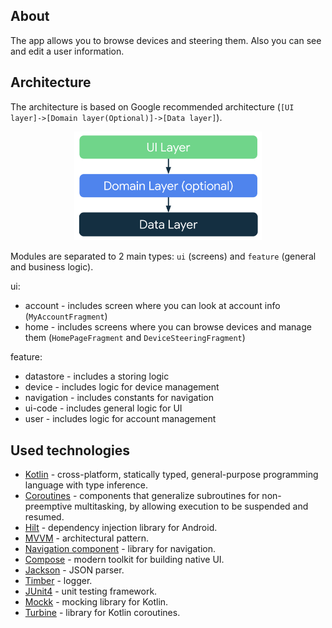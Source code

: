 ## About

The app allows you to browse devices and steering them. Also you can see and edit a user
information.

## Architecture

The architecture is based on Google recommended
architecture (`[UI layer]->[Domain layer(Optional)]->[Data layer]`).

<p align="center">
  <img src="assets/arch-google.png" width="300"/>
</p>

Modules are separated to 2 main types: `ui` (screens) and `feature` (general and business logic).

ui:

- account - includes screen where you can look at account info (`MyAccountFragment`)
- home - includes screens where you can browse devices and manage them (`HomePageFragment`
  and `DeviceSteeringFragment`)

feature:

- datastore - includes a storing logic
- device - includes logic for device management
- navigation - includes constants for navigation
- ui-code - includes general logic for UI
- user - includes logic for account management

## Used technologies

- [Kotlin](https://kotlinlang.org/docs/home.html) - cross-platform, statically typed,
  general-purpose programming language with type inference.
- [Coroutines](https://kotlinlang.org/docs/coroutines-overview.html) - components that generalize
  subroutines for non-preemptive multitasking, by allowing execution to be suspended and resumed.
- [Hilt](https://developer.android.com/training/dependency-injection/hilt-android) - dependency
  injection library for Android.
- [MVVM](https://developer.android.com/topic/libraries/architecture/viewmodel) - architectural
  pattern.
- [Navigation component](https://developer.android.com/guide/navigation) - library for navigation.
- [Compose](https://developer.android.com/jetpack/compose) - modern toolkit for building native UI.
- [Jackson](https://github.com/FasterXML/jackson-module-kotlin) - JSON parser.
- [Timber](https://github.com/JakeWharton/timber) - logger.
- [JUnit4](https://junit.org/junit4/) - unit testing framework.
- [Mockk](https://mockk.io/) - mocking library for Kotlin.
- [Turbine](https://github.com/cashapp/turbine) - library for Kotlin coroutines.
